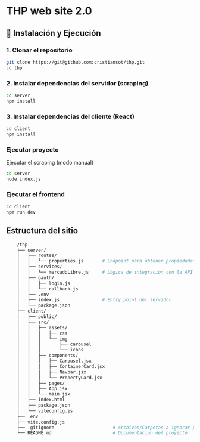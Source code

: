 # THP web site 2.0 

## 🚀 Instalación y Ejecución

### 1. Clonar el repositorio

```bash
git clone https://git@github.com:cristiansot/thp.git
cd thp
```

### 2. Instalar dependencias del servidor (scraping)

```bash
cd server
npm install
```

### 3. Instalar dependencias del cliente (React)

```bash
cd client
npm install
```

### Ejecutar proyecto

Ejecutar el scraping (modo manual)

```bash
cd server
node index.js
```

### Ejecutar el frontend

```bash
cd client
npm run dev
```

## Estructura del sitio

```bash
    /thp
    ├── server/
    │   ├── routes/
    │   │   └── properties.js       # Endpoint para obtener propiedades
    │   ├── services/
    │   │   └── mercadoLibre.js     # Lógica de integración con la API
    │   ├── oauth/
    │   │   ├── login.js 
    │   │   └── callback.js 
    │   ├── .env
    │   ├── index.js                # Entry point del servidor
    │   └── package.json
    ├── client/
    │   ├── public/
    │   ├── src/
    │   │   ├── assets/
    │   │   │   ├── css
    │   │   │   └── img
    │   │   │       ├── carousel
    │   │   │       └── icons
    │   │   ├── components/
    │   │   │   ├── Carousel.jsx
    │   │   │   ├── ContainerCard.jsx
    │   │   │   ├── Navbar.jsx
    │   │   │   └── PropertyCard.jsx
    │   │   ├── pages/
    │   │   ├── App.jsx
    │   │   └── main.jsx
    │   ├── index.html
    │   ├── package.json
    │   └── viteconfig.js
    ├── .env
    ├── vite.config.js
    ├── .gitignore                      # Archivos/Carpetas a ignorar por Git
    └── README.md                       # Documentación del proyecto
```